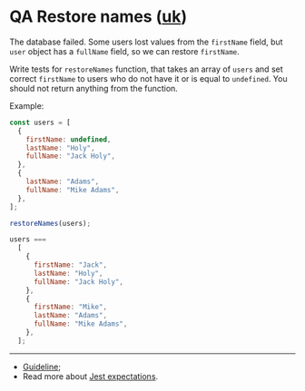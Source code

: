 # QA Restore names ([uk](readme.uk.md))

The database failed. Some users lost values from the `firstName` field, but
`user` object has a `fullName` field, so we can restore `firstName`.

Write tests for `restoreNames` function, that takes an array of `users` and set
correct `firstName` to users who do not have it or is equal to `undefined`. You
should not return anything from the function.

Example:

```js
const users = [
  {
    firstName: undefined,
    lastName: "Holy",
    fullName: "Jack Holy",
  },
  {
    lastName: "Adams",
    fullName: "Mike Adams",
  },
];

restoreNames(users);

users ===
  [
    {
      firstName: "Jack",
      lastName: "Holy",
      fullName: "Jack Holy",
    },
    {
      firstName: "Mike",
      lastName: "Adams",
      fullName: "Mike Adams",
    },
  ];
```

---

- [Guideline](https://github.com/mate-academy/js_task-guideline/blob/master/README.md);
- Read more about [Jest expectations](https://jestjs.io/uk/docs/expect).
